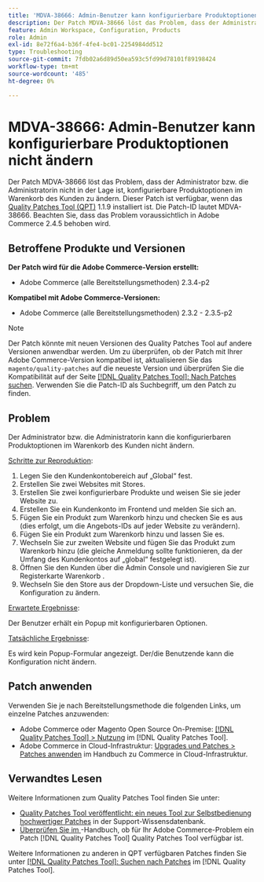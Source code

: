 ```yaml
---
title: 'MDVA-38666: Admin-Benutzer kann konfigurierbare Produktoptionen nicht ändern'
description: Der Patch MDVA-38666 löst das Problem, dass der Administrator bzw. die Administratorin nicht in der Lage ist, konfigurierbare Produktoptionen im Warenkorb des Kunden zu ändern. Dieser Patch ist verfügbar, wenn das [Quality Patches Tool (QPT)](https://experienceleague.adobe.com/de/docs/commerce-operations/tools/quality-patches-tool/quality-patches-tool-to-self-serve-quality-patches) 1.1.9 installiert ist. Die Patch-ID lautet MDVA-38666. Beachten Sie, dass das Problem voraussichtlich in Adobe Commerce 2.4.5 behoben wird.
feature: Admin Workspace, Configuration, Products
role: Admin
exl-id: 8e72f6a4-b36f-4fe4-bc01-2254984dd512
type: Troubleshooting
source-git-commit: 7fdb02a6d89d50ea593c5fd99d78101f89198424
workflow-type: tm+mt
source-wordcount: '485'
ht-degree: 0%

---
```


# MDVA-38666: Admin-Benutzer kann konfigurierbare Produktoptionen nicht ändern

Der Patch MDVA-38666 löst das Problem, dass der Administrator bzw. die Administratorin nicht in der Lage ist, konfigurierbare Produktoptionen im Warenkorb des Kunden zu ändern. Dieser Patch ist verfügbar, wenn das [Quality Patches Tool (QPT)](https://experienceleague.adobe.com/de/docs/commerce-operations/tools/quality-patches-tool/quality-patches-tool-to-self-serve-quality-patches) 1.1.9 installiert ist. Die Patch-ID lautet MDVA-38666. Beachten Sie, dass das Problem voraussichtlich in Adobe Commerce 2.4.5 behoben wird.

## Betroffene Produkte und Versionen

**Der Patch wird für die Adobe Commerce-Version erstellt:**

* Adobe Commerce (alle Bereitstellungsmethoden) 2.3.4-p2

**Kompatibel mit Adobe Commerce-Versionen:**

* Adobe Commerce (alle Bereitstellungsmethoden) 2.3.2 - 2.3.5-p2

>[!NOTE]
>
>Der Patch könnte mit neuen Versionen des Quality Patches Tool auf andere Versionen anwendbar werden. Um zu überprüfen, ob der Patch mit Ihrer Adobe Commerce-Version kompatibel ist, aktualisieren Sie das `magento/quality-patches` auf die neueste Version und überprüfen Sie die Kompatibilität auf der Seite [[!DNL Quality Patches Tool]: Nach Patches suchen](https://experienceleague.adobe.com/de/docs/commerce-operations/tools/quality-patches-tool/quality-patches-tool-to-self-serve-quality-patches). Verwenden Sie die Patch-ID als Suchbegriff, um den Patch zu finden.

## Problem

Der Administrator bzw. die Administratorin kann die konfigurierbaren Produktoptionen im Warenkorb des Kunden nicht ändern.

<u>Schritte zur Reproduktion</u>:

1. Legen Sie den Kundenkontobereich auf „Global“ fest.
1. Erstellen Sie zwei Websites mit Stores.
1. Erstellen Sie zwei konfigurierbare Produkte und weisen Sie sie jeder Website zu.
1. Erstellen Sie ein Kundenkonto im Frontend und melden Sie sich an.
1. Fügen Sie ein Produkt zum Warenkorb hinzu und checken Sie es aus (dies erfolgt, um die Angebots-IDs auf jeder Website zu verändern).
1. Fügen Sie ein Produkt zum Warenkorb hinzu und lassen Sie es.
1. Wechseln Sie zur zweiten Website und fügen Sie das Produkt zum Warenkorb hinzu (die gleiche Anmeldung sollte funktionieren, da der Umfang des Kundenkontos auf „global“ festgelegt ist).
1. Öffnen Sie den Kunden über die Admin Console und navigieren Sie zur Registerkarte Warenkorb .
1. Wechseln Sie den Store aus der Dropdown-Liste und versuchen Sie, die Konfiguration zu ändern.

<u>Erwartete Ergebnisse</u>:

Der Benutzer erhält ein Popup mit konfigurierbaren Optionen.

<u>Tatsächliche Ergebnisse</u>:

Es wird kein Popup-Formular angezeigt. Der/die Benutzende kann die Konfiguration nicht ändern.

## Patch anwenden

Verwenden Sie je nach Bereitstellungsmethode die folgenden Links, um einzelne Patches anzuwenden:

* Adobe Commerce oder Magento Open Source On-Premise: [[!DNL Quality Patches Tool] > Nutzung](/help/tools/quality-patches-tool/usage.md) im [!DNL Quality Patches Tool].
* Adobe Commerce in Cloud-Infrastruktur: [Upgrades und Patches > Patches anwenden](https://experienceleague.adobe.com/docs/commerce-cloud-service/user-guide/develop/upgrade/apply-patches.html?lang=de) im Handbuch zu Commerce in Cloud-Infrastruktur.

## Verwandtes Lesen

Weitere Informationen zum Quality Patches Tool finden Sie unter:

* [Quality Patches Tool veröffentlicht: ein neues Tool zur Selbstbedienung hochwertiger Patches](https://experienceleague.adobe.com/de/docs/commerce-operations/tools/quality-patches-tool/quality-patches-tool-to-self-serve-quality-patches) in der Support-Wissensdatenbank.
* [Überprüfen Sie im ](/help/tools/quality-patches-tool/patches-available-in-qpt/check-patch-for-magento-issue-with-magento-quality-patches.md)-Handbuch, ob für Ihr Adobe Commerce-Problem ein Patch [!DNL Quality Patches Tool] Quality Patches Tool verfügbar ist.

Weitere Informationen zu anderen in QPT verfügbaren Patches finden Sie unter [[!DNL Quality Patches Tool]: Suchen nach Patches](https://experienceleague.adobe.com/tools/commerce-quality-patches/index.html?lang=de) im [!DNL Quality Patches Tool].
